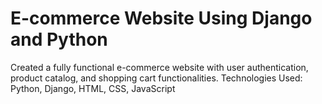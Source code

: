 # E-commerce Website Using Django and Python
Created a fully functional e-commerce website with user authentication, product catalog, and shopping cart functionalities. Technologies Used: Python, Django, HTML, CSS, JavaScript
